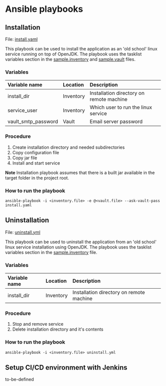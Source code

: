 # Ansible playbooks

## Installation

File: [install.yaml](install.yaml)

This playbook can be used to install the application as an 'old school' linux service running on top of OpenJDK. The 
playbook uses the tasklist variables section in the [sample.inventory](sample.inventory) and [sample.vault](sample.vault)
files.

### Variables

|Variable name|Location|Description|
| :--- | :--- | :--- |
|install_dir|Inventory|Installation directory on remote machine|
|service_user|Inventory|Which user to run the linux service|
|vault_smtp_password|Vault|Email server password|

### Procedure

1. Create installation directory and needed subdirectories
2. Copy configuration file
3. Copy jar file
4. Install and start service

**Note** Installation playbook assumes that there is a built jar available in the target folder in the project root.

### How to run the playbook

```
ansible-playbook -i <inventory.file> -e @<vault.file> --ask-vault-pass install.yaml
```

## Uninstallation

File: [uninstall.yml](uninstall.yml)

This playbook can be used to uninstall the application from an 'old school' linux service installation using OpenJDK. The
playbook uses the tasklist variables section in the [sample.inventory](sample.inventory) file.

### Variables

|Variable name|Location|Description|
| :--- | :--- | :--- |
|install_dir|Inventory|Installation directory on remote machine|

### Procedure

1. Stop and remove service
2. Delete installation directory and it's contents

### How to run the playbook

```
ansible-playbook -i <inventory.file> uninstall.yml
```

## Setup CI/CD environment with Jenkins

to-be-defined